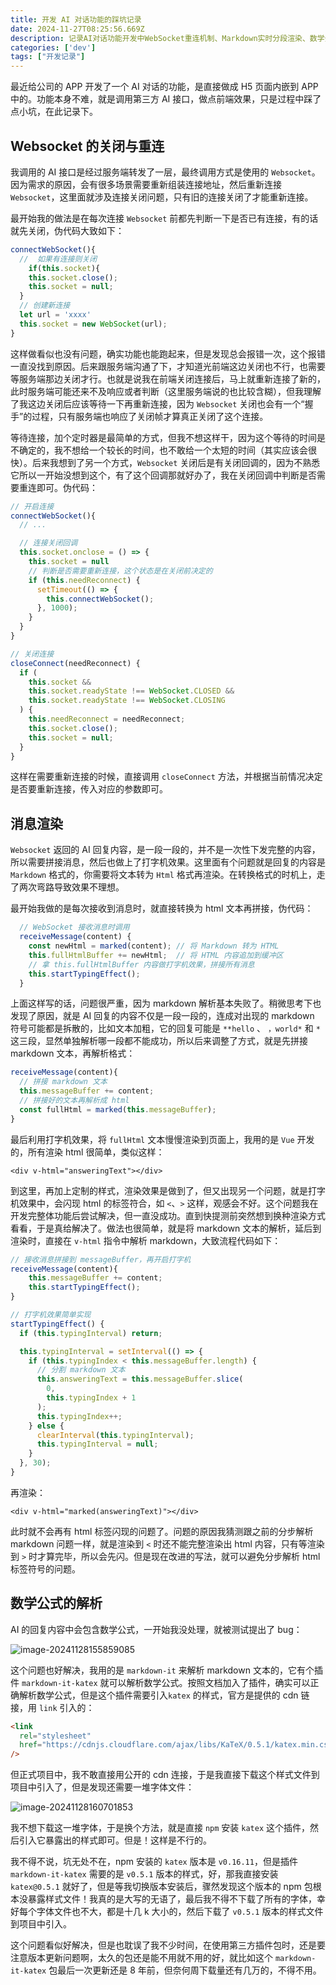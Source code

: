 ```yaml
---
title: 开发 AI 对话功能的踩坑记录
date: 2024-11-27T08:25:56.669Z
description: 记录AI对话功能开发中WebSocket重连机制、Markdown实时分段渲染、数学公式解析等关键问题及解决方案。
categories: ['dev']
tags: ["开发记录"]
---
```


最近给公司的 APP 开发了一个 AI 对话的功能，是直接做成 H5 页面内嵌到 APP 中的。功能本身不难，就是调用第三方 AI 接口，做点前端效果，只是过程中踩了点小坑，在此记录下。

<!-- more -->

## Websocket 的关闭与重连

我调用的 AI 接口是经过服务端转发了一层，最终调用方式是使用的 `Websocket`。因为需求的原因，会有很多场景需要重新组装连接地址，然后重新连接 `Websocket`，这里面就涉及连接关闭问题，只有旧的连接关闭了才能重新连接。

最开始我的做法是在每次连接 `Websocket` 前都先判断一下是否已有连接，有的话就先关闭，伪代码大致如下：

```javascript
connectWebSocket(){
  //  如果有连接则关闭
	if(this.socket){
    this.socket.close();
    this.socket = null;
  }
  // 创建新连接
  let url = 'xxxx'
  this.socket = new WebSocket(url);
}
```

这样做看似也没有问题，确实功能也能跑起来，但是发现总会报错一次，这个报错一直没找到原因。后来跟服务端沟通了下，才知道光前端这边关闭也不行，也需要等服务端那边关闭才行。也就是说我在前端关闭连接后，马上就重新连接了新的，此时服务端可能还来不及响应或者判断（这里服务端说的也比较含糊），但我理解了我这边关闭后应该等待一下再重新连接，因为 `Websocket` 关闭也会有一个“握手”的过程，只有服务端也响应了关闭帧才算真正关闭了这个连接。

等待连接，加个定时器是最简单的方式，但我不想这样干，因为这个等待的时间是不确定的，我不想给一个较长的时间，也不敢给一个太短的时间（其实应该会很快）。后来我想到了另一个方式，`Websocket` 关闭后是有关闭回调的，因为不熟悉它所以一开始没想到这个，有了这个回调那就好办了，我在关闭回调中判断是否需要重连即可。伪代码：

```javascript
// 开启连接
connectWebSocket(){
  // ...

  // 连接关闭回调
  this.socket.onclose = () => {
    this.socket = null
    // 判断是否需要重新连接，这个状态是在关闭前决定的
    if (this.needReconnect) {
      setTimeout(() => {
        this.connectWebSocket();
      }, 1000);
    }
  }
}

// 关闭连接
closeConnect(needReconnect) {
  if (
    this.socket &&
    this.socket.readyState !== WebSocket.CLOSED &&
    this.socket.readyState !== WebSocket.CLOSING
  ) {
    this.needReconnect = needReconnect;
    this.socket.close();
    this.socket = null;
  }
}
```

这样在需要重新连接的时候，直接调用 `closeConnect` 方法，并根据当前情况决定是否要重新连接，传入对应的参数即可。

## 消息渲染

`Websocket` 返回的 AI 回复内容，是一段一段的，并不是一次性下发完整的内容，所以需要拼接消息，然后也做上了打字机效果。这里面有个问题就是回复的内容是 `Markdown` 格式的，你需要将文本转为 `Html` 格式再渲染。在转换格式的时机上，走了两次弯路导致效果不理想。

最开始我做的是每次接收到消息时，就直接转换为 html 文本再拼接，伪代码：

```js
  // WebSocket 接收消息时调用
  receiveMessage(content) {
    const newHtml = marked(content); // 将 Markdown 转为 HTML
    this.fullHtmlBuffer += newHtml;  // 将 HTML 内容追加到缓冲区
    // 拿 this.fullHtmlBuffer 内容做打字机效果，拼接所有消息
    this.startTypingEffect();
  }
```

上面这样写的话，问题很严重，因为 markdown 解析基本失败了。稍微思考下也发现了原因，就是 AI 回复的内容不仅是一段一段的，连成对出现的 markdown 符号可能都是拆散的，比如文本加粗，它的回复可能是 `**hello` 、 `，world*` 和 `*` 这三段，显然单独解析哪一段都不能成功，所以后来调整了方式，就是先拼接 markdown 文本，再解析格式：

```javascript
receiveMessage(content){
  // 拼接 markdown 文本
  this.messageBuffer += content;
  // 拼接好的文本再解析成 html
  const fullHtml = marked(this.messageBuffer);
}
```

最后利用打字机效果，将 `fullHtml` 文本慢慢渲染到页面上，我用的是 `Vue` 开发的，所有渲染 html 很简单，类似这样：

```vue
<div v-html="answeringText"></div>
```

到这里，再加上定制的样式，渲染效果是做到了，但又出现另一个问题，就是打字机效果中，会闪现 html 的标签符合，如 `<`、`>` 这样，观感会不好。这个问题我在开发完整体功能后尝试解决，但一直没成功。直到快提测前突然想到换种渲染方式看看，于是真给解决了。做法也很简单，就是将 markdown 文本的解析，延后到渲染时，直接在 `v-html` 指令中解析 markdown，大致流程代码如下：

```javascript
// 接收消息拼接到 messageBuffer，再开启打字机
receiveMessage(content){
    this.messageBuffer += content;
  	this.startTypingEffect();
}

// 打字机效果简单实现
startTypingEffect() {
  if (this.typingInterval) return;

  this.typingInterval = setInterval(() => {
    if (this.typingIndex < this.messageBuffer.length) {
      // 分割 markdown 文本
      this.answeringText = this.messageBuffer.slice(
        0,
        this.typingIndex + 1
      );
      this.typingIndex++;
    } else {
      clearInterval(this.typingInterval);
      this.typingInterval = null;
    }
  }, 30);
}
```

再渲染：

```vue
<div v-html="marked(answeringText)"></div>
```

此时就不会再有 html 标签闪现的问题了。问题的原因我猜测跟之前的分步解析 markdown 问题一样，就是渲染到 `<` 时还不能完整渲染出 html 内容，只有等渲染到 `>` 时才算完毕，所以会先闪。但是现在改进的写法，就可以避免分步解析 html 标签符号的问题。

## 数学公式的解析

AI 的回复内容中会包含数学公式，一开始我没处理，就被测试提出了 bug：

![image-20241128155859085](https://img.wjian.xyz/2024/image-20241128155859085.png)

这个问题也好解决，我用的是 `markdown-it` 来解析 markdown 文本的，它有个插件 `markdown-it-katex` 就可以解析数学公式。按照文档加入了插件，确实可以正确解析数学公式，但是这个插件需要引入`katex` 的样式，官方是提供的 cdn 链接，用 `link` 引入的：

```html
<link
  rel="stylesheet"
  href="https://cdnjs.cloudflare.com/ajax/libs/KaTeX/0.5.1/katex.min.css"
/>
```

但正式项目中，我不敢直接用公开的 cdn 连接，于是我直接下载这个样式文件到项目中引入了，但是发现还需要一堆字体文件：

![image-20241128160701853](https://img.wjian.xyz/2024/image-20241128160701853.png)

我不想下载这一堆字体，于是换个方法，就是直接 `npm` 安装 `katex` 这个插件，然后引入它暴露出的样式即可。但是！这样是不行的。

我不得不说，坑无处不在，npm 安装的 `katex` 版本是 `v0.16.11`，但是插件 `markdown-it-katex` 需要的是 `v0.5.1` 版本的样式，好，那我直接安装 `katex@0.5.1` 就好了，但是等我切换版本安装后，骤然发现这个版本的 npm 包根本没暴露样式文件！我真的是大写的无语了，最后我不得不下载了所有的字体，幸好每个字体文件也不大，都是十几 k 大小的，然后下载了 `v0.5.1` 版本的样式文件到项目中引入。

这个问题看似好解决，但是也耽误了我不少时间，在使用第三方插件包时，还是要注意版本更新问题啊，太久的包还是能不用就不用的好，就比如这个 `markdown-it-katex` 包最后一次更新还是 8 年前，但奈何周下载量还有几万的，不得不用。
